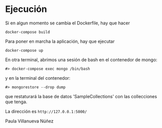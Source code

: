 # Ejecución
Si en algun momento se cambia el Dockerfile, hay que hacer

`docker-compose build`


Para poner en marcha la aplicación, hay que ejecutar

`docker-compose up`

En otra terminal, abrimos una sesión de bash en el contenedor de mongo:

`#> docker-compose exec mongo /bin/bash`

y en la terminal del contenedor:

`#> mongorestore --drop dump`

que restaturará la base de datos 'SampleCollections' con las collecciones que tenga.

La dirección es `http://127.0.0.1:5000/`




Paula Villanueva Núñez